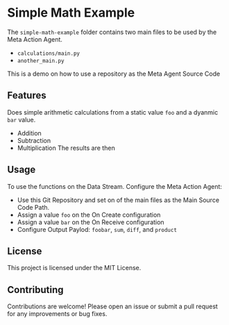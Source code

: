 # Simple Math Example

The `simple-math-example` folder contains two main files to be used by the Meta Action Agent. 
- `calculations/main.py`
- `another_main.py`

This is a demo on how to use a repository as the Meta Agent Source Code

## Features
Does simple arithmetic calculations from a static value `foo` and a dyanmic `bar` value.
- Addition
- Subtraction
- Multiplication
The results are then 

## Usage

To use the functions on the Data Stream. Configure the Meta Action Agent:
- Use this Git Repository and set on of the main files as the Main Source Code Path.
- Assign a value `foo` on the On Create configuration
- Assign a value `bar` on the On Receive configuration
- Configure Output Paylod: `foobar`, `sum`, `diff`, and `product`


## License

This project is licensed under the MIT License.

## Contributing

Contributions are welcome! Please open an issue or submit a pull request for any improvements or bug fixes.

